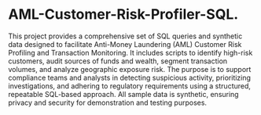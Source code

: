 # AML-Customer-Risk-Profiler-SQL.
This project provides a comprehensive set of SQL queries and synthetic data designed to facilitate Anti-Money Laundering (AML) Customer Risk Profiling and Transaction Monitoring. It includes scripts to identify high-risk customers, audit sources of funds and wealth, segment transaction volumes, and analyze geographic exposure risk. The purpose is to support compliance teams and analysts in detecting suspicious activity, prioritizing investigations, and adhering to regulatory requirements using a structured, repeatable SQL-based approach. All sample data is synthetic, ensuring privacy and security for demonstration and testing purposes.
